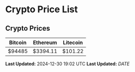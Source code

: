 # Crypto Price List

## Crypto Prices
| Bitcoin | Ethereum | Litecoin |
| ------- | -------- | -------- |
| $94485 | $3394.11 | $101.22 |
**Last Updated:** 2024-12-30 19:02 UTC
**Last Updated:** $DATE$
